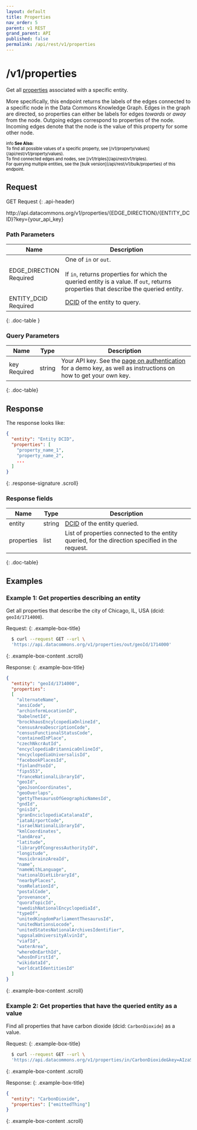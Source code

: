 ```yaml
---
layout: default
title: Properties
nav_order: 5
parent: v1 REST
grand_parent: API
published: false
permalink: /api/rest/v1/properties
---
```


# /v1/properties

Get all [properties](/glossary.html#property) associated with a specific entity.

More specifically, this endpoint returns the labels of the edges connected to a specific node in the Data Commons Knowledge Graph. Edges in the graph are directed, so properties can either be labels for edges _towards_ or _away_ from the node. Outgoing edges correspond to properties of the node. Incoming edges denote that the node is the value of this property for some other node.

<div markdown="span" class="alert alert-warning" role="alert" style="color:black; font-size: 0.8em">
    <span class="material-icons md-16">info </span><b>See Also:</b><br />
    To find all possible values of a specific property, see [/v1/property/values](/api/rest/v1/property/values).<br />
    To find connected edges and nodes, see [/v1/triples](/api/rest/v1/triples).<br />
    For querying multiple entities, see the [bulk version](/api/rest/v1/bulk/properties) of this endpoint.
</div>

## Request

GET Request
{: .api-header}

<div class="api-signature">
http://api.datacommons.org/v1/properties/{EDGE_DIRECTION}/{ENTITY_DCID}?key={your_api_key}
</div>

<script src="/assets/js/syntax_highlighting.js"></script>

### Path Parameters

| Name                                                | Description                   |
| --------------------------------------------------- | ----------------------------- |
| EDGE_DIRECTION <br /> <required-tag>Required</required-tag> | One of `in` or `out`. <br /><br />If `in`, returns properties for which the queried entity is a value. If `out`, returns properties that describe the queried entity. |
| ENTITY_DCID <br /> <required-tag>Required</required-tag> | [DCID](/glossary.html#dcid) of the entity to query. |
{: .doc-table }

### Query Parameters

| Name     | Type   | Description                |
| -------- | ------ | -------------------------- |
| key <br /> <required-tag>Required</required-tag>   | string | Your API key. See the [page on authentication](/api/rest/v1/getting_started#authentication) for a demo key, as well as instructions on how to get your own key. |
{: .doc-table}

## Response

The response looks like:

```json
{
  "entity": "Entity DCID",
  "properties": [
    "property_name_1",
    "property_name_2",
    ...
  ]
}
```
{: .response-signature .scroll}

### Response fields

| Name     | Type   | Description                |
| -------- | ------ | -------------------------- |
| entity   | string   | [DCID](/glossary.html#dcid) of the entity queried. |
| properties | list | List of properties connected to the entity queried, for the direction specified in the request. |
{: .doc-table}

## Examples

### Example 1: Get properties describing an entity

Get all properties that describe the city of Chicago, IL, USA (dcid: `geoId/1714000`).

Request:
{: .example-box-title}
```bash
  $ curl --request GET --url \
  'https://api.datacommons.org/v1/properties/out/geoId/1714000'
```
{: .example-box-content .scroll}

Response:
{: .example-box-title}
```json
{
  "entity": "geoId/1714000",
  "properties":
  [
    "alternateName",
    "ansiCode",
    "archinformLocationId",
    "babelnetId",
    "brockhausEncylcopediaOnlineId",
    "censusAreaDescriptionCode",
    "censusFunctionalStatusCode",
    "containedInPlace",
    "czechNkcrAutId",
    "encyclopediaBritannicaOnlineId",
    "encyclopediaUniversalisId",
    "facebookPlacesId",
    "finlandYsoId",
    "fips553",
    "franceNationalLibraryId",
    "geoId",
    "geoJsonCoordinates",
    "geoOverlaps",
    "gettyThesaurusOfGeographicNamesId",
    "gndId",
    "gnisId",
    "granEnciclopediaCatalanaId",
    "iataAirportCode",
    "israelNationalLibraryId",
    "kmlCoordinates",
    "landArea",
    "latitude",
    "libraryOfCongressAuthorityId",
    "longitude",
    "musicbrainzAreaId",
    "name",
    "nameWithLanguage",
    "nationalDietLibraryId",
    "nearbyPlaces",
    "osmRelationId",
    "postalCode",
    "provenance",
    "quoraTopicId",
    "swedishNationalEncyclopediaId",
    "typeOf",
    "unitedKingdomParliamentThesaurusId",
    "unitedNationsLocode",
    "unitedStatesNationalArchivesIdentifier",
    "uppsalaUniversityAlvinId",
    "viafId",
    "waterArea",
    "whereOnEarthId",
    "whosOnFirstId",
    "wikidataId",
    "worldcatIdentitiesId"
  ]
}
```
{: .example-box-content .scroll}

### Example 2: Get properties that have the queried entity as a value

Find all properties that have carbon dioxide (dcid: `CarbonDioxide`) as a value.

Request:
{: .example-box-title}
```bash
  $ curl --request GET --url \
  'https://api.datacommons.org/v1/properties/in/CarbonDioxide&key=AIzaSyCnBLQK-ODEklqXc99yo7G8vKmoBYW_2wo'
```
{: .example-box-content .scroll}

Response:
{: .example-box-title}
```json
{
  "entity": "CarbonDioxide",
  "properties": ["emittedThing"]
}
```
{: .example-box-content .scroll}